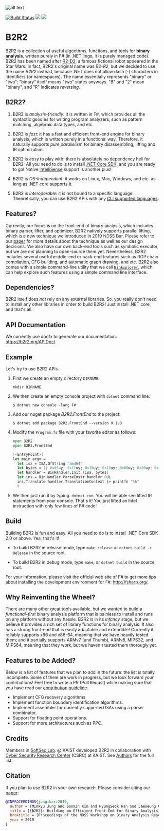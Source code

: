 ![alt text](https://b2r2.org//images/b2r2-2d.png)

[![Build Status](https://travis-ci.com/B2R2-org/B2R2.svg?branch=master)](https://travis-ci.com/B2R2-org/B2R2)
![](https://img.shields.io/github/license/B2R2-org/B2R2.svg?style=flat)
[![](https://img.shields.io/nuget/vpre/B2R2.FrontEnd.svg?style=flat)](https://www.nuget.org/packages/B2R2.FrontEnd)

B2R2
====

B2R2 is a collection of useful algorithms, functions, and tools for **binary
analysis**, written purely in F# (in .NET lingo, it is purely managed code).
B2R2 has been named after [R2-D2](https://en.wikipedia.org/wiki/R2-D2), a famous
fictional robot appeared in the Star Wars. In fact, B2R2's original name was
*B2-R2*, but we decided to use the name *B2R2* instead, because .NET does not
allow dash (-) characters in identifiers (or namespaces). The name essentially
represents "binary" or "two": "binary" itself means "two" states anyways. "B"
and "2" mean "binary", and "R" indicates *reversing*.

B2R2?
-----

1. B2R2 is *analysis-friendly*: it is written in F#, which provides all the
   syntactic goodies for writing program analyzers, such as pattern matching,
   algebraic data types, and etc.

1. B2R2 is *fast*: it has a fast and efficient front-end engine for binary
   analysis, which is written purely in a functional way. Therefore, it
   naturally supports *pure parallelism* for binary disassembling, lifting and
   IR optimization.

1. B2R2 is *easy* to play with: there is absolutely no dependency hell for B2R2:
   All you need to do is to install [.NET Core
   SDK](https://dotnet.microsoft.com/download), and you are ready to go! Native
   [IntelliSense](https://docs.microsoft.com/en-us/visualstudio/ide/using-intellisense?view=vs-2017)
   support is another plus!

1. B2R2 is *OS-Independent*: it works on Linux, Mac, Windows, and etc. as long
   as .NET core supports it.

1. B2R2 is *interoperable*: it is not bound to a specific
   language. Theoretically, you can use B2R2 APIs with any [CLI supported
   languages](https://en.wikipedia.org/wiki/List_of_CLI_languages).

Features?
---------

Currently, our focus is on the front-end of binary analysis, which includes
binary parser, lifter, and optimizer. B2R2 natively supports parallel lifting,
which is a new technique we introduced in 2019 NDSS Bar. Please refer to our
[paper](#citation) for more details about the technique as well as our design
decisions. We also have our own back-end tools such as symbolic executor, but we
are *not* planning to open-source them yet. Nevertheless, B2R2 includes several
useful middle-end or back-end features such as ROP chain compilation, CFG
building, and automatic graph drawing, and etc. B2R2 also comes with a simple
command-line utility that we call [`BinExplorer`](src/Utilities/BinExplorer),
which can help explore such features using a simple command line interface.

Dependencies?
-------------

B2R2 itself does *not* rely on any external libraries. So, you really don't need
to install any other libraries in order to build B2R2! Just install .NET core,
and that's all.

API Documentation
-----------------

We currently use docfx to generate our documentation: https://b2r2.org/APIDoc/

Example
-------

Let's try to use B2R2 APIs.

1. First we create an empty directory `DIRNAME`:

    ```
    mkdir DIRNAME
    ```

1. We then create an empty console project with `dotnet` command line:

    ```
    $ dotnet new console -lang F#
    ```

1. Add our nuget package *B2R2.FrontEnd* to the project:

    ```
    $ dotnet add package B2R2.FrontEnd --version 0.1.0
    ```

1. Modify the `Program.fs` file with your favorite editor as follows:

    ```fsharp
    open B2R2
    open B2R2.FrontEnd

    [<EntryPoint>]
    let main argv =
      let isa = ISA.OfString "amd64"
      let bytes = [| 0x65uy; 0xffuy; 0x15uy; 0x10uy; 0x00uy; 0x00uy; 0x00uy |]
      let handler = BinHandler.Init (isa, bytes)
      let ins = BinHandler.ParseInstr handler 0UL
      ins.Translate handler.TranslationContext |> printfn "%A"
      0
    ```

1. We then just run it by typing: `dotnet run`. You will be able see lifted IR
   statements from your console. That's it! You just lifted an Intel instruction
   with only few lines of F# code!

Build
-----

Building B2R2 is fun and easy. All you need to do is to install .NET Core SDK
2.0 or above. Yea, that's it!

- To build B2R2 in release mode, type ```make release``` or ```dotnet build -c
  Release``` in the source root.

- To build B2R2 in debug mode, type ```make```, or ```dotnet build``` in the
  source root.

For your information, please visit the official web site of F# to get more tips
about installing the development environment for F#: http://fsharp.org/.

Why Reinventing the Wheel?
--------------------------

There are many other great tools available, but we wanted to build a
*functional-first* binary analysis platform that is painless to install and runs
on any platform without any hassle. B2R2 is in its *infancy* stage, but we
believe it provides a rich set of library functions for binary analysis. It also
has a strong front-end that is easily adaptable and extendible! Currently it
reliably supports x86 and x86-64, meaning that we have heavily tested them; and
it partially supports ARMv7 (and Thumb), ARMv8, MIPS32, and MIPS64, meaning that
they work, but we haven't tested them thorougly yet.


Features to be Added?
---------------------

Below is a list of features that we plan to add in the future: the list is
totally incomplete. Some of them are work in progress, but we look forward your
contributions! Feel free to write a PR (Pull Requst) while making sure that you
have read our [contribution guideline](CONTRIBUTING.md).

- Implement CFG recovery algorithms.
- Implement function boundary identification algorithms.
- Implement assembler for currently supported ISAs using a parser combinator.
- Support for floating point operations.
- Support for more architectures such as PPC.

Credits
-------

Members in [SoftSec Lab](https://softsec.kaist.ac.kr/). @ KAIST developed B2R2
in collaboration with [Cyber Security Research Center](http://csrc.kaist.ac.kr/)
(CSRC) at KAIST. See [Authors](AUTHORS.md) for the full list.

Citation
--------

If you plan to use B2R2 in your own research. Please consider citing our
[paper](https://FIXME):

```bibtex
@INPROCEEDINGS{jung:bar:2019,
  author = {Minkyu Jung and Soomin Kim and HyungSeok Han and Jaeseung Choi and Sang Kil Cha},
  title = {{B2R2}: Building an Efficient Front-End for Binary Analysis},
  booktitle = {Proceedings of the NDSS Workshop on Binary Analysis Research},
  year = 2019
}
```

